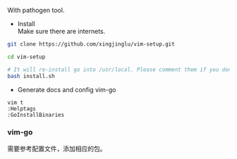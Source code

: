 
With pathogen tool.


- Install  
Make sure there are internets.
```bash
git clone https://github.com/xingjinglu/vim-setup.git

cd vim-setup

# It will re-install go into /usr/local. Please comment them if you don't need.
bash install.sh 

```
- Generate docs and config vim-go
```
vim t
:Helptags
:GoInstallBinaries
```

### vim-go
需要参考配置文件，添加相应的包。

